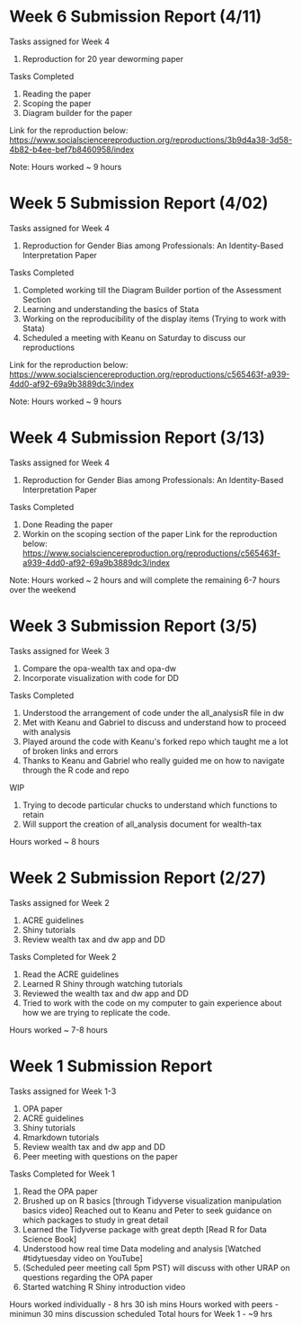# Week 6 Submission Report (4/11)
Tasks assigned for Week 4
1. Reproduction for 20 year deworming paper

Tasks Completed 
1. Reading the paper 
2. Scoping the paper 
3. Diagram builder for the paper 

Link for the reproduction below:
https://www.socialsciencereproduction.org/reproductions/3b9d4a38-3d58-4b82-b4ee-bef7b8460958/index

Note:
Hours worked ~ 9 hours 

# Week 5 Submission Report (4/02)
Tasks assigned for Week 4
1. Reproduction for Gender Bias among Professionals: An Identity-Based Interpretation Paper

Tasks Completed 
1. Completed working till the Diagram Builder portion of the Assessment Section
2. Learning and understanding the basics of Stata  
3. Working on the reproducibility of the display items (Trying to work with Stata)
4. Scheduled a meeting with Keanu on Saturday to discuss our reproductions 

Link for the reproduction below:
https://www.socialsciencereproduction.org/reproductions/c565463f-a939-4dd0-af92-69a9b3889dc3/index

Note:
Hours worked ~ 9 hours 

# Week 4 Submission Report (3/13)
Tasks assigned for Week 4
1. Reproduction for Gender Bias among Professionals: An Identity-Based Interpretation Paper

Tasks Completed 
1. Done Reading the paper 
2. Workin on the scoping section of the paper
Link for the reproduction below:
https://www.socialsciencereproduction.org/reproductions/c565463f-a939-4dd0-af92-69a9b3889dc3/index

Note:
Hours worked ~ 2 hours and will complete the remaining 6-7 hours over the weekend



# Week 3 Submission Report (3/5)

Tasks assigned for Week 3
1. Compare the opa-wealth tax and opa-dw
2. Incorporate visualization with code for DD

Tasks Completed 
1. Understood the arrangement of code under the all_analysisR file in dw
2. Met with Keanu and Gabriel to discuss and understand how to proceed with analysis 
3. Played around the code with Keanu's forked repo which taught me a lot of broken links and errors
4. Thanks to Keanu and Gabriel who really guided me on how to navigate through the R code and repo

WIP
1. Trying to decode particular chucks to understand which functions to retain
2. Will support the creation of all_analysis document for wealth-tax 

Hours worked ~ 8 hours 
# Week 2 Submission Report (2/27)

Tasks assigned for Week 2
1. ACRE guidelines
2. Shiny tutorials
3. Review wealth tax and dw app and DD

Tasks Completed for Week 2
1. Read the ACRE guidelines
2. Learned R Shiny through watching tutorials
3. Reviewed the wealth tax and dw app and DD
4. Tried to work with the code on my computer to gain experience about how   we are trying to replicate the code.

Hours worked ~ 7-8 hours 

# Week 1 Submission Report

Tasks assigned for Week 1-3
1. OPA paper
2. ACRE guidelines
3. Shiny tutorials
4. Rmarkdown tutorials
5. Review wealth tax and dw app and DD
6. Peer meeting with questions on the paper

Tasks Completed for Week 1
1. Read the OPA paper
2. Brushed up on R basics [through Tidyverse visualization manipulation basics video]
Reached out to Keanu and Peter to seek guidance on which packages to study in great detail
3. Learned the Tidyverse package with great depth [Read R for Data Science Book]
4. Understood how real time Data modeling and analysis [Watched #tidytuesday video on YouTube]
5. (Scheduled peer meeting call 5pm PST) will discuss with other URAP on questions regarding the OPA paper
6. Started watching R Shiny introduction video

Hours worked individually - 8 hrs 30 ish mins
Hours worked with peers -   minimun 30 mins discussion scheduled
Total hours for Week 1 - ~9 hrs
